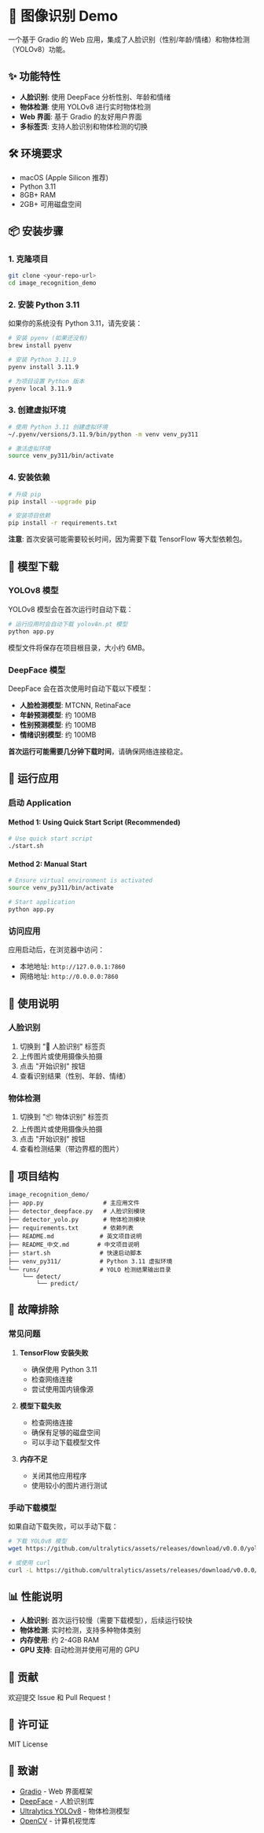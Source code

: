# 🧠 图像识别 Demo

一个基于 Gradio 的 Web 应用，集成了人脸识别（性别/年龄/情绪）和物体检测（YOLOv8）功能。

## ✨ 功能特性

- **人脸识别**: 使用 DeepFace 分析性别、年龄和情绪
- **物体检测**: 使用 YOLOv8 进行实时物体检测
- **Web 界面**: 基于 Gradio 的友好用户界面
- **多标签页**: 支持人脸识别和物体检测的切换

## 🛠️ 环境要求

- macOS (Apple Silicon 推荐)
- Python 3.11
- 8GB+ RAM
- 2GB+ 可用磁盘空间

## 📦 安装步骤

### 1. 克隆项目

```bash
git clone <your-repo-url>
cd image_recognition_demo
```

### 2. 安装 Python 3.11

如果你的系统没有 Python 3.11，请先安装：

```bash
# 安装 pyenv (如果还没有)
brew install pyenv

# 安装 Python 3.11.9
pyenv install 3.11.9

# 为项目设置 Python 版本
pyenv local 3.11.9
```

### 3. 创建虚拟环境

```bash
# 使用 Python 3.11 创建虚拟环境
~/.pyenv/versions/3.11.9/bin/python -m venv venv_py311

# 激活虚拟环境
source venv_py311/bin/activate
```

### 4. 安装依赖

```bash
# 升级 pip
pip install --upgrade pip

# 安装项目依赖
pip install -r requirements.txt
```

**注意**: 首次安装可能需要较长时间，因为需要下载 TensorFlow 等大型依赖包。

## 🤖 模型下载

### YOLOv8 模型

YOLOv8 模型会在首次运行时自动下载：

```bash
# 运行应用时会自动下载 yolov8n.pt 模型
python app.py
```

模型文件将保存在项目根目录，大小约 6MB。

### DeepFace 模型

DeepFace 会在首次使用时自动下载以下模型：

- **人脸检测模型**: MTCNN, RetinaFace
- **年龄预测模型**: 约 100MB
- **性别预测模型**: 约 100MB  
- **情绪识别模型**: 约 100MB

**首次运行可能需要几分钟下载时间**，请确保网络连接稳定。

## 🚀 运行应用

### 启动 Application

#### Method 1: Using Quick Start Script (Recommended)

```bash
# Use quick start script
./start.sh
```

#### Method 2: Manual Start

```bash
# Ensure virtual environment is activated
source venv_py311/bin/activate

# Start application
python app.py
```

### 访问应用

应用启动后，在浏览器中访问：
- 本地地址: `http://127.0.0.1:7860`
- 网络地址: `http://0.0.0.0:7860`

## 📱 使用说明

### 人脸识别

1. 切换到 "👤 人脸识别" 标签页
2. 上传图片或使用摄像头拍摄
3. 点击 "开始识别" 按钮
4. 查看识别结果（性别、年龄、情绪）

### 物体检测

1. 切换到 "📦 物体识别" 标签页
2. 上传图片或使用摄像头拍摄
3. 点击 "开始识别" 按钮
4. 查看检测结果（带边界框的图片）

## 📁 项目结构

```
image_recognition_demo/
├── app.py                 # 主应用文件
├── detector_deepface.py   # 人脸识别模块
├── detector_yolo.py       # 物体检测模块
├── requirements.txt       # 依赖列表
├── README.md             # 英文项目说明
├── README_中文.md        # 中文项目说明
├── start.sh              # 快速启动脚本
├── venv_py311/           # Python 3.11 虚拟环境
└── runs/                 # YOLO 检测结果输出目录
    └── detect/
        └── predict/
```

## 🔧 故障排除

### 常见问题

1. **TensorFlow 安装失败**
   - 确保使用 Python 3.11
   - 检查网络连接
   - 尝试使用国内镜像源

2. **模型下载失败**
   - 检查网络连接
   - 确保有足够的磁盘空间
   - 可以手动下载模型文件

3. **内存不足**
   - 关闭其他应用程序
   - 使用较小的图片进行测试

### 手动下载模型

如果自动下载失败，可以手动下载：

```bash
# 下载 YOLOv8 模型
wget https://github.com/ultralytics/assets/releases/download/v0.0.0/yolov8n.pt

# 或使用 curl
curl -L https://github.com/ultralytics/assets/releases/download/v0.0.0/yolov8n.pt -o yolov8n.pt
```

## 📊 性能说明

- **人脸识别**: 首次运行较慢（需要下载模型），后续运行较快
- **物体检测**: 实时检测，支持多种物体类别
- **内存使用**: 约 2-4GB RAM
- **GPU 支持**: 自动检测并使用可用的 GPU

## 🤝 贡献

欢迎提交 Issue 和 Pull Request！

## 📄 许可证

MIT License

## 🙏 致谢

- [Gradio](https://gradio.app/) - Web 界面框架
- [DeepFace](https://github.com/serengil/deepface) - 人脸识别库
- [Ultralytics YOLOv8](https://github.com/ultralytics/ultralytics) - 物体检测模型
- [OpenCV](https://opencv.org/) - 计算机视觉库 